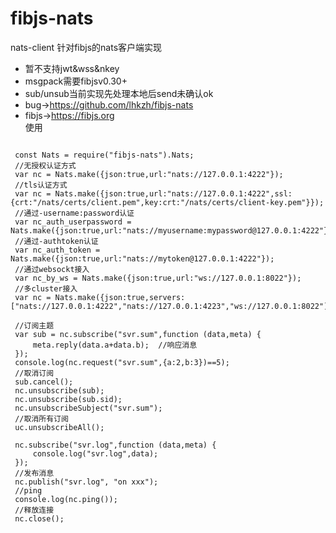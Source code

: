 # fibjs-nats
nats-client 针对fibjs的nats客户端实现  

 * 暂不支持jwt&wss&nkey    
 * msgpack需要fibjsv0.30+    
 * sub/unsub当前实现先处理本地后send未确认ok    
 * bug->https://github.com/lhkzh/fibjs-nats   
 * fibjs->https://fibjs.org    
 使用  
<pre>
<code>
 const Nats = require("fibjs-nats").Nats;  
 //无授权认证方式
 var nc = Nats.make({json:true,url:"nats://127.0.0.1:4222"});    
 //tls认证方式
 var nc = Nats.make({json:true,url:"nats://127.0.0.1:4222",ssl:{crt:"/nats/certs/client.pem",key:crt:"/nats/certs/client-key.pem"}});  
 //通过-username:password认证
 var nc_auth_userpassword = Nats.make({json:true,url:"nats://myusername:mypassword@127.0.0.1:4222"});  
 //通过-authtoken认证
 var nc_auth_token = Nats.make({json:true,url:"nats://mytoken@127.0.0.1:4222"});  
 //通过websockt接入  
 var nc_by_ws = Nats.make({json:true,url:"ws://127.0.0.1:8022"});    
 //多cluster接入    
 var nc = Nats.make({json:true,servers:["nats://127.0.0.1:4222","nats://127.0.0.1:4223","ws://127.0.0.1:8022"]});     
  
 //订阅主题 
 var sub = nc.subscribe("svr.sum",function (data,meta) {  
     meta.reply(data.a+data.b);  //响应消息
 });      
 console.log(nc.request("svr.sum",{a:2,b:3})==5);      
 //取消订阅
 sub.cancel();    
 nc.unsubscribe(sub);    
 nc.unsubscribe(sub.sid);    
 nc.unsubscribeSubject("svr.sum");    
 //取消所有订阅
 uc.unsubscribeAll();    
 
 nc.subscribe("svr.log",function (data,meta) {  
     console.log("svr.log",data);
 });  
 //发布消息
 nc.publish("svr.log", "on xxx");    
 //ping
 console.log(nc.ping());    
 //释放连接
 nc.close();
</code>
</pre> 

 
 